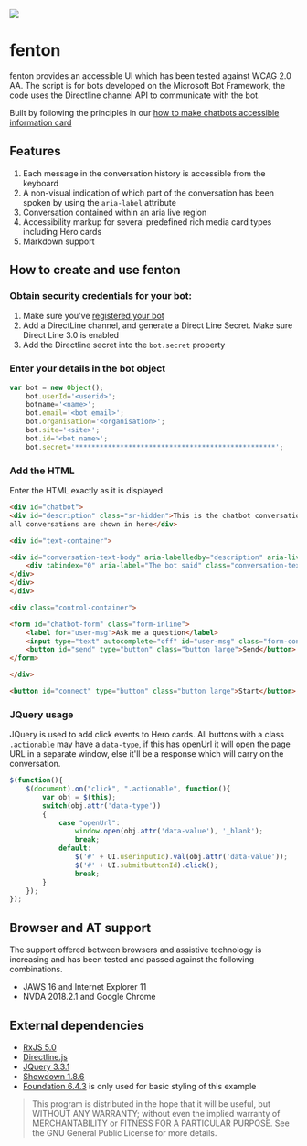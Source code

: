 
[![](https://img.shields.io/badge/fenton-BETA-%23fb9b27.svg)](#)

# fenton
fenton provides an accessible UI which has been tested against WCAG 2.0 AA. The script is for bots developed on the Microsoft Bot Framework, the code uses the Directline channel API to communicate with the bot.

Built by following the principles in our [how to make chatbots accessible information card](https://canaxess.com.au/InfoCard/chatbots)
## Features
1. Each message in the conversation history is accessible from the keyboard
2. A non-visual indication of which part of the conversation has been spoken by using the `aria-label` attribute
3. Conversation contained within an aria live region
4. Accessibility markup for several predefined rich media card types including Hero cards
5. Markdown support
## How to create and use fenton
### Obtain security credentials for your bot:
1. Make sure you've [registered your bot](https://dev.botframework.com/bots/new)
2. Add a DirectLine channel, and generate a Direct Line Secret. Make sure Direct Line 3.0 is enabled
3. Add the Directline secret into the `bot.secret` property
### Enter your details in the bot object
```js
var bot = new Object();
	bot.userId='<userid>';
	botname='<name>';
	bot.email='<bot email>';
	bot.organisation='<organisation>';
	bot.site='<site>';
	bot.id='<bot name>';
	bot.secret='*************************************************';
```
### Add the HTML
Enter the HTML exactly as it is displayed
```html
<div id="chatbot">
<div id="description" class="sr-hidden">This is the chatbot conversation window, 
all conversations are shown in here</div>

<div id="text-container">

<div id="conversation-text-body" aria-labelledby="description" aria-live="polite">
	<div tabindex="0" aria-label="The bot said" class="conversation-text bot">Hello, how are you?</div>
</div>
</div>
</div>

<div class="control-container">

<form id="chatbot-form" class="form-inline">
	<label for="user-msg">Ask me a question</label>
	<input type="text" autocomplete="off" id="user-msg" class="form-control">
	<button id="send" type="button" class="button large">Send</button>                     
</form>

</div>

<button id="connect" type="button" class="button large">Start</button>
```
### JQuery usage
JQuery is used to add click events to Hero cards. All buttons with a class `.actionable` may have a `data-type`, if this has openUrl it will open the page URL in a separate window, else it'll be a response which will carry on the conversation.
```js
$(function(){
	$(document).on("click", ".actionable", function(){
		var obj = $(this);
		switch(obj.attr('data-type'))
		{
			case "openUrl":
				window.open(obj.attr('data-value'), '_blank');
				break;
			default:
				$('#' + UI.userinputId).val(obj.attr('data-value'));
				$('#' + UI.submitbuttonId).click();
				break;
		}
	});
});	
```
## Browser and AT support
The support offered between browsers and assistive technology is increasing and has been tested and passed against the following combinations.
- JAWS 16 and Internet Explorer 11
- NVDA 2018.2.1 and Google Chrome
## External dependencies
- [RxJS 5.0](https://github.com/ReactiveX/rxjs)
- [Directline.js](https://github.com/Microsoft/BotFramework-DirectLineJS)
- [JQuery 3.3.1](https://jquery.com/download/)
- [Showdown 1.8.6](http://showdownjs.com/)
- [Foundation 6.4.3](https://foundation.zurb.com/sites/download.html/) is only used for basic styling of this example
> This program is distributed in the hope that it will be useful, but WITHOUT ANY WARRANTY; without even the implied warranty of MERCHANTABILITY or FITNESS FOR A PARTICULAR PURPOSE. See the GNU General Public License for more details.
